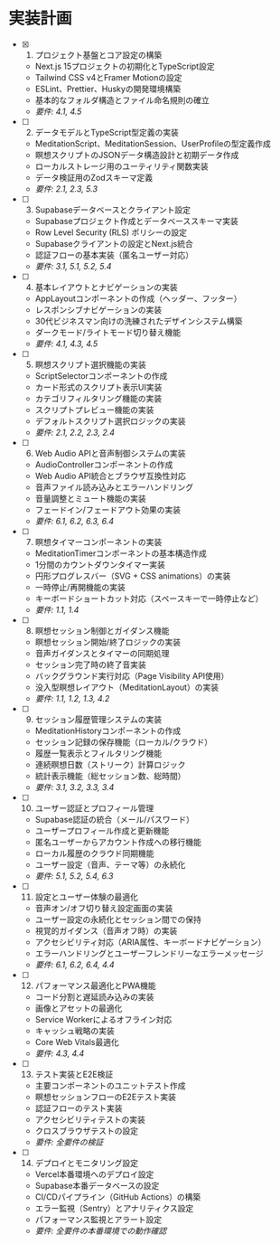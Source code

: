 # 実装計画

- [x] 1. プロジェクト基盤とコア設定の構築
  - Next.js 15プロジェクトの初期化とTypeScript設定
  - Tailwind CSS v4とFramer Motionの設定
  - ESLint、Prettier、Huskyの開発環境構築
  - 基本的なフォルダ構造とファイル命名規則の確立
  - _要件: 4.1, 4.5_

- [ ] 2. データモデルとTypeScript型定義の実装
  - MeditationScript、MeditationSession、UserProfileの型定義作成
  - 瞑想スクリプトのJSONデータ構造設計と初期データ作成
  - ローカルストレージ用のユーティリティ関数実装
  - データ検証用のZodスキーマ定義
  - _要件: 2.1, 2.3, 5.3_

- [ ] 3. Supabaseデータベースとクライアント設定
  - Supabaseプロジェクト作成とデータベーススキーマ実装
  - Row Level Security (RLS) ポリシーの設定
  - Supabaseクライアントの設定とNext.js統合
  - 認証フローの基本実装（匿名ユーザー対応）
  - _要件: 3.1, 5.1, 5.2, 5.4_

- [ ] 4. 基本レイアウトとナビゲーションの実装
  - AppLayoutコンポーネントの作成（ヘッダー、フッター）
  - レスポンシブナビゲーションの実装
  - 30代ビジネスマン向けの洗練されたデザインシステム構築
  - ダークモード/ライトモード切り替え機能
  - _要件: 4.1, 4.3, 4.5_

- [ ] 5. 瞑想スクリプト選択機能の実装
  - ScriptSelectorコンポーネントの作成
  - カード形式のスクリプト表示UI実装
  - カテゴリフィルタリング機能の実装
  - スクリプトプレビュー機能の実装
  - デフォルトスクリプト選択ロジックの実装
  - _要件: 2.1, 2.2, 2.3, 2.4_

- [ ] 6. Web Audio APIと音声制御システムの実装
  - AudioControllerコンポーネントの作成
  - Web Audio API統合とブラウザ互換性対応
  - 音声ファイル読み込みとエラーハンドリング
  - 音量調整とミュート機能の実装
  - フェードイン/フェードアウト効果の実装
  - _要件: 6.1, 6.2, 6.3, 6.4_

- [ ] 7. 瞑想タイマーコンポーネントの実装
  - MeditationTimerコンポーネントの基本構造作成
  - 1分間のカウントダウンタイマー実装
  - 円形プログレスバー（SVG + CSS animations）の実装
  - 一時停止/再開機能の実装
  - キーボードショートカット対応（スペースキーで一時停止など）
  - _要件: 1.1, 1.4_

- [ ] 8. 瞑想セッション制御とガイダンス機能
  - 瞑想セッション開始/終了ロジックの実装
  - 音声ガイダンスとタイマーの同期処理
  - セッション完了時の終了音実装
  - バックグラウンド実行対応（Page Visibility API使用）
  - 没入型瞑想レイアウト（MeditationLayout）の実装
  - _要件: 1.1, 1.2, 1.3, 4.2_

- [ ] 9. セッション履歴管理システムの実装
  - MeditationHistoryコンポーネントの作成
  - セッション記録の保存機能（ローカル/クラウド）
  - 履歴一覧表示とフィルタリング機能
  - 連続瞑想日数（ストリーク）計算ロジック
  - 統計表示機能（総セッション数、総時間）
  - _要件: 3.1, 3.2, 3.3, 3.4_

- [ ] 10. ユーザー認証とプロフィール管理
  - Supabase認証の統合（メール/パスワード）
  - ユーザープロフィール作成と更新機能
  - 匿名ユーザーからアカウント作成への移行機能
  - ローカル履歴のクラウド同期機能
  - ユーザー設定（音声、テーマ等）の永続化
  - _要件: 5.1, 5.2, 5.4, 6.3_

- [ ] 11. 設定とユーザー体験の最適化
  - 音声オン/オフ切り替え設定画面の実装
  - ユーザー設定の永続化とセッション間での保持
  - 視覚的ガイダンス（音声オフ時）の実装
  - アクセシビリティ対応（ARIA属性、キーボードナビゲーション）
  - エラーハンドリングとユーザーフレンドリーなエラーメッセージ
  - _要件: 6.1, 6.2, 6.4, 4.4_

- [ ] 12. パフォーマンス最適化とPWA機能
  - コード分割と遅延読み込みの実装
  - 画像とアセットの最適化
  - Service Workerによるオフライン対応
  - キャッシュ戦略の実装
  - Core Web Vitals最適化
  - _要件: 4.3, 4.4_

- [ ] 13. テスト実装とE2E検証
  - 主要コンポーネントのユニットテスト作成
  - 瞑想セッションフローのE2Eテスト実装
  - 認証フローのテスト実装
  - アクセシビリティテストの実装
  - クロスブラウザテストの設定
  - _要件: 全要件の検証_

- [ ] 14. デプロイとモニタリング設定
  - Vercel本番環境へのデプロイ設定
  - Supabase本番データベースの設定
  - CI/CDパイプライン（GitHub Actions）の構築
  - エラー監視（Sentry）とアナリティクス設定
  - パフォーマンス監視とアラート設定
  - _要件: 全要件の本番環境での動作確認_